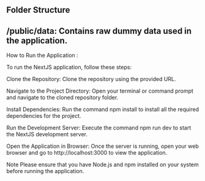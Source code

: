 Folder Structure 
-----------------------------------------------------------------------
  /public/data: Contains raw dummy data used in the application.
-----------------------------------------------------------------------
How to Run the Application :

To run the NextJS application, follow these steps:

Clone the Repository: Clone the repository using the provided URL.

Navigate to the Project Directory: Open your terminal or command prompt and navigate to the cloned repository folder.

Install Dependencies: Run the command npm install to install all the required dependencies for the project.

Run the Development Server: Execute the command npm run dev to start the NextJS development server.

Open the Application in Browser: Once the server is running, open your web browser and go to http://localhost:3000 to view the application.

Note
Please ensure that you have Node.js and npm installed on your system before running the application.
